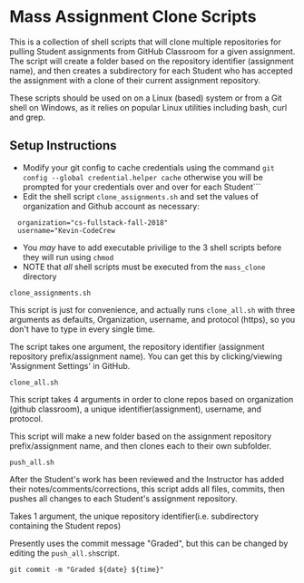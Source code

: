 # Mass Assignment Clone Scripts
This is a collection of shell scripts that will clone multiple repositories for pulling Student assignments from GitHub Classroom for a given  assignment.  The script will create a folder based on the repository identifier (assignment name), and then creates a subdirectory for each Student who has accepted the assignment with a clone of their current assignment repository.

These scripts should be used on on a Linux (based) system or from a Git shell on Windows, as it relies on popular Linux utilities including bash, curl and grep.

## Setup Instructions
* Modify your git config to cache credentials using the command ```git config --global credential.helper cache``` otherwise you will be prompted for your credentials over and over for each Student```
* Edit the shell script ```clone_assignments.sh``` and set the values of organization and Github account as necessary:
```
  organization="cs-fullstack-fall-2018"
  username="Kevin-CodeCrew
```
* You *may* have to add executable privilige to the 3 shell scripts before they will run using ```chmod```
* NOTE that *all* shell scripts must be executed from the ```mass_clone``` directory

```clone_assignments.sh```

This script is just for convenience, and actually runs ```clone_all.sh``` with three arguments as defaults, Organization, username, and protocol (https), so you don't have to type in every single time.

The script takes one argument, the repository identifier (assignment repository prefix/assignment name). You can get this by clicking/viewing 'Assignment Settings' in GitHub.

```clone_all.sh```

This script takes 4 arguments in order to clone repos based on organization (github classroom), a unique identifier(assignment), username, and protocol.

This script will make a new folder based on the assignment repository prefix/assignment name, and then clones each to their own subfolder.

```push_all.sh```

After the Student's work has been reviewed and the Instructor has added their notes/comments/corrections, this script adds all files, commits, then pushes all changes to each Student's assignment repository.

Takes 1 argument, the unique repository identifier(i.e. subdirectory containing the Student repos)

Presently uses the commit message "Graded", but this can be changed by editing the ```push_all.sh```script.

```git commit -m "Graded ${date} ${time}"```

